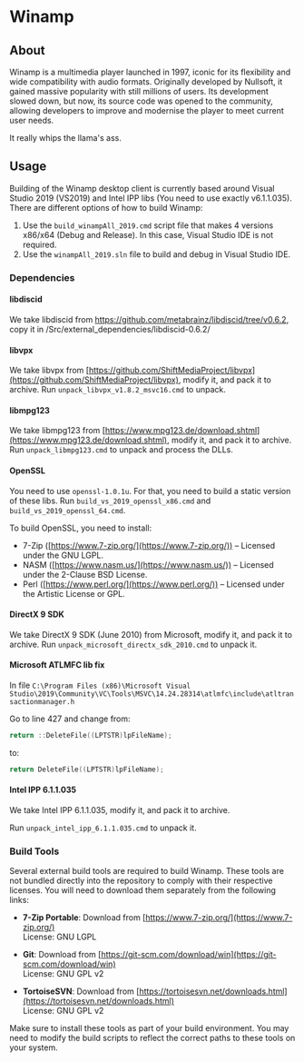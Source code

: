 
# Winamp

## About

Winamp is a multimedia player launched in 1997, iconic for its flexibility and wide compatibility with audio formats. Originally developed by Nullsoft, it gained massive popularity with still millions of users. Its development slowed down, but now, its source code was opened to the community, allowing developers to improve and modernise the player to meet current user needs.

It really whips the llama's ass.

## Usage

Building of the Winamp desktop client is currently based around Visual Studio 2019 (VS2019) and Intel IPP libs (You need to use exactly v6.1.1.035). There are different options of how to build Winamp:

1. Use the `build_winampAll_2019.cmd` script file that makes 4 versions x86/x64 (Debug and Release). In this case, Visual Studio IDE is not required.
2. Use the `winampAll_2019.sln` file to build and debug in Visual Studio IDE.

### Dependencies

#### libdiscid

We take libdiscid from https://github.com/metabrainz/libdiscid/tree/v0.6.2, copy it in /Src/external_dependencies/libdiscid-0.6.2/

#### libvpx

We take libvpx from [https://github.com/ShiftMediaProject/libvpx](https://github.com/ShiftMediaProject/libvpx), modify it, and pack it to archive.
Run `unpack_libvpx_v1.8.2_msvc16.cmd` to unpack.

#### libmpg123

We take libmpg123 from [https://www.mpg123.de/download.shtml](https://www.mpg123.de/download.shtml), modify it, and pack it to archive.
Run `unpack_libmpg123.cmd` to unpack and process the DLLs.

#### OpenSSL

You need to use `openssl-1.0.1u`. For that, you need to build a static version of these libs.
Run `build_vs_2019_openssl_x86.cmd` and `build_vs_2019_openssl_64.cmd`.

To build OpenSSL, you need to install:

- 7-Zip ([https://www.7-zip.org/](https://www.7-zip.org/)) – Licensed under the GNU LGPL.
- NASM ([https://www.nasm.us/](https://www.nasm.us/)) – Licensed under the 2-Clause BSD License.
- Perl ([https://www.perl.org/](https://www.perl.org/)) – Licensed under the Artistic License or GPL.

#### DirectX 9 SDK

We take DirectX 9 SDK (June 2010) from Microsoft, modify it, and pack it to archive.
Run `unpack_microsoft_directx_sdk_2010.cmd` to unpack it.

#### Microsoft ATLMFC lib fix

In file `C:\Program Files (x86)\Microsoft Visual Studio\2019\Community\VC\Tools\MSVC\14.24.28314\atlmfc\include\atltransactionmanager.h`

Go to line 427 and change from:

```cpp
return ::DeleteFile((LPTSTR)lpFileName);
```

to:

```cpp
return DeleteFile((LPTSTR)lpFileName);
```

#### Intel IPP 6.1.1.035

We take Intel IPP 6.1.1.035, modify it, and pack it to archive.

Run `unpack_intel_ipp_6.1.1.035.cmd` to unpack it.

### Build Tools

Several external build tools are required to build Winamp. These tools are not bundled directly into the repository to comply with their respective licenses. You will need to download them separately from the following links:

- **7-Zip Portable**: Download from [https://www.7-zip.org/](https://www.7-zip.org/)  
  License: GNU LGPL

- **Git**: Download from [https://git-scm.com/download/win](https://git-scm.com/download/win)  
  License: GNU GPL v2

- **TortoiseSVN**: Download from [https://tortoisesvn.net/downloads.html](https://tortoisesvn.net/downloads.html)  
  License: GNU GPL v2

Make sure to install these tools as part of your build environment. You may need to modify the build scripts to reflect the correct paths to these tools on your system.

